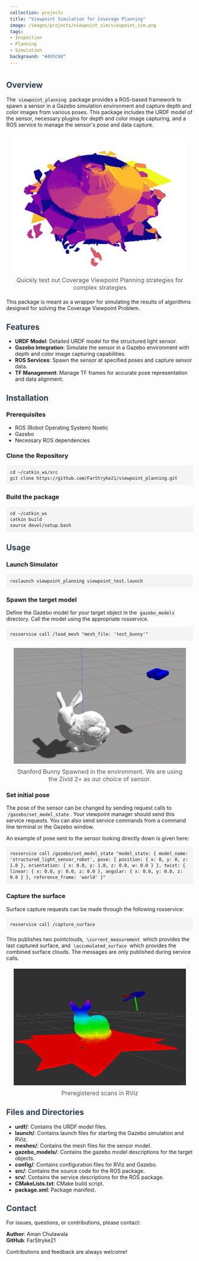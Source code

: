 ```yaml
---
collection: projects
title: "Viewpoint Simulation for Coverage Planning"
image: /images/projects/viewpoint_sim/viewpoint_sim.png
tags: 
- Inspection
- Planning
- Simulation
background: "#A95C68" 
---
```

<style>
    h1, h2 {
        color: #2c3e50;
    }
     .image-container {
        text-align: center;
        margin: 20px;
    }
    .image-container img {
        max-width: 100%;
        height: auto;
    }
    .image-caption {
        margin-top: 8px;
        font-size: 16px;
        color: #555;
    }
    code {
        background-color: #f4f4f4;
        padding: 2px 4px;
        border-radius: 4px;
    }
    pre {
        background-color: #f4f4f4;
        padding: 10px;
        border-radius: 4px;
        overflow-x: auto;
    }
</style>
<h2>Overview</h2>

<p>The <code>viewpoint_planning</code> package provides a ROS-based framework to spawn a sensor in a Gazebo simulation environment and capture depth and color images from various poses. This package includes the URDF model of the sensor, necessary plugins for depth and color image capturing, and a ROS service to manage the sensor's pose and data capture.</p>

<div class="image-container">
    <img src="/images/projects/viewpoint_sim/registered.png" alt="Description of the image">
    <div class="image-caption">Quickly test out Coverage Viewpoint Planning strategies for complex strategies</div>
</div>
<p>This package is meant as a wrapper for simulating the results of algorithms designed for solving the Coverage Viewpoint Problem.</p>

<h2>Features</h2>

<ul>
    <li><strong>URDF Model</strong>: Detailed URDF model for the structured light sensor.</li>
    <li><strong>Gazebo Integration</strong>: Simulate the sensor in a Gazebo environment with depth and color image capturing capabilities.</li>
    <li><strong>ROS Services</strong>: Spawn the sensor at specified poses and capture sensor data.</li>
    <li><strong>TF Management</strong>: Manage TF frames for accurate pose representation and data alignment.</li>
</ul>

<h2>Installation</h2>
<h3>Prerequisites</h3>
<ul>
    <li>ROS (Robot Operating System) Noetic</li>
    <li>Gazebo</li>
    <li>Necessary ROS dependencies</li>
</ul>

<h3>Clone the Repository</h3>
<pre><code>cd ~/catkin_ws/src
git clone https://github.com/FarStryke21/viewpoint_planning.git</code></pre>

<h3>Build the package</h3>
<pre><code>cd ~/catkin_ws
catkin build
source devel/setup.bash</code></pre>

<h2>Usage</h2>
<h3>Launch Simulator</h3>
<pre><code>roslaunch viewpoint_planning viewpoint_test.launch</code></pre>

<h3>Spawn the target model</h3>
<p>Define the Gazebo model for your target object in the <code>gazebo_models</code> directory. Call the model using the appropriate rosservice.</p>
<pre><code>rosservice call /load_mesh "mesh_file: 'test_bunny'"</code></pre>

<div class="image-container">
    <img src="/images/projects/viewpoint_sim/gazebo.png" alt="Description of the image">
    <div class="image-caption">Stanford Bunny Spawned in the environment. We are using the Zivid 2+ as our choice of sensor.</div>
</div>

<h3>Set initial pose</h3>
<p>The pose of the sensor can be changed by sending request calls to <code>/gazebo/set_model_state</code>. Your viewpoint manager should send this service requests. You can also send service commands from a command line terminal or the Gazebo window.</p>
<p>An example of pose sent to the sensor looking directly down is given here:</p>
<pre><code>rosservice call /gazebo/set_model_state "model_state: { model_name: 'structured_light_sensor_robot', pose: { position: { x: 0, y: 0, z: 1.0 }, orientation: { x: 0.0, y: 1.0, z: 0.0, w: 0.0 } }, twist: { linear: { x: 0.0, y: 0.0, z: 0.0 }, angular: { x: 0.0, y: 0.0, z: 0.0 } }, reference_frame: 'world' }"</code></pre>

<h3>Capture the surface</h3>
<p>Surface capture requests can be made through the following rosservice:</p>
<pre><code>rosservice call /capture_surface</code></pre>
<p>This publishes two pointclouds, <code>\current_measurement</code> which provides the last captured surface, and <code>\accumulated_surface</code> which provides the combined surface clouds. The messages are only published during service calls.</p>

<div class="image-container">
    <img src="/images/projects/viewpoint_sim/rviz.png" alt="Description of the image">
    <div class="image-caption">Preregistered scans in RViz</div>
</div>

<h2>Files and Directories</h2>
<ul>
    <li><strong>urdf/</strong>: Contains the URDF model files.</li>
    <li><strong>launch/</strong>: Contains launch files for starting the Gazebo simulation and RViz.</li>
    <li><strong>meshes/</strong>: Contains the mesh files for the sensor model.</li>
    <li><strong>gazebo_models/</strong>: Contains the gazebo model descriptions for the target objects.</li>
    <li><strong>config/</strong>: Contains configuration files for RViz and Gazebo.</li>
    <li><strong>src/</strong>: Contains the source code for the ROS package.</li>
    <li><strong>srv/</strong>: Contains the service descriptions for the ROS package.</li>
    <li><strong>CMakeLists.txt</strong>: CMake build script.</li>
    <li><strong>package.xml</strong>: Package manifest.</li>
</ul>

<h2>Contact</h2>
<p>For issues, questions, or contributions, please contact:</p>
<p><strong>Author</strong>: Aman Chulawala<br>
<strong>GitHub</strong>: FarStryke21</p>
<p>Contributions and feedback are always welcome!</p>